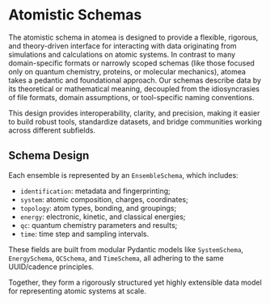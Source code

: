 # Atomistic Schemas

The atomistic schema in atomea is designed to provide a flexible, rigorous, and theory-driven interface for interacting with data originating from simulations and calculations on atomic systems.
In contrast to many domain-specific formats or narrowly scoped schemas (like those focused only on quantum chemistry, proteins, or molecular mechanics), atomea takes a pedantic and foundational approach.
Our schemas describe data by its theoretical or mathematical meaning, decoupled from the idiosyncrasies of file formats, domain assumptions, or tool-specific naming conventions.

This design provides interoperability, clarity, and precision, making it easier to build robust tools, standardize datasets, and bridge communities working across different subfields.

## Schema Design

Each ensemble is represented by an `EnsembleSchema`, which includes:

-   `identification`: metadata and fingerprinting;
-   `system`: atomic composition, charges, coordinates;
-   `topology`: atom types, bonding, and groupings;
-   `energy`: electronic, kinetic, and classical energies;
-   `qc`: quantum chemistry parameters and results;
-   `time`: time step and sampling intervals.

These fields are built from modular Pydantic models like `SystemSchema`, `EnergySchema`, `QCSchema`, and `TimeSchema`, all adhering to the same UUID/cadence principles.

Together, they form a rigorously structured yet highly extensible data model for representing atomic systems at scale.
